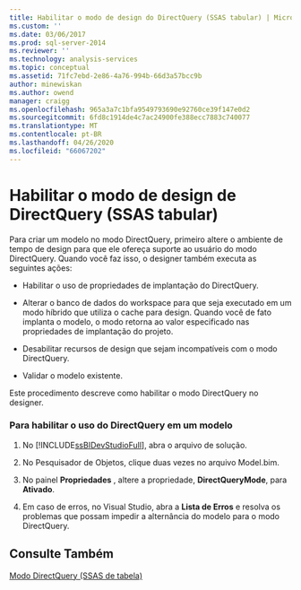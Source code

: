 ```yaml
---
title: Habilitar o modo de design do DirectQuery (SSAS tabular) | Microsoft Docs
ms.custom: ''
ms.date: 03/06/2017
ms.prod: sql-server-2014
ms.reviewer: ''
ms.technology: analysis-services
ms.topic: conceptual
ms.assetid: 71fc7ebd-2e86-4a76-994b-66d3a57bcc9b
author: minewiskan
ms.author: owend
manager: craigg
ms.openlocfilehash: 965a3a7c1bfa9549793690e92760ce39f147e0d2
ms.sourcegitcommit: 6fd8c1914de4c7ac24900fe388ecc7883c740077
ms.translationtype: MT
ms.contentlocale: pt-BR
ms.lasthandoff: 04/26/2020
ms.locfileid: "66067202"
---
```

# <a name="enable-directquery-design-mode-ssas-tabular"></a>Habilitar o modo de design de DirectQuery (SSAS tabular)
  Para criar um modelo no modo DirectQuery, primeiro altere o ambiente de tempo de design para que ele ofereça suporte ao usuário do modo DirectQuery. Quando você faz isso, o designer também executa as seguintes ações:  
  
-   Habilitar o uso de propriedades de implantação do DirectQuery.  
  
-   Alterar o banco de dados do workspace para que seja executado em um modo híbrido que utiliza o cache para design. Quando você de fato implanta o modelo, o modo retorna ao valor especificado nas propriedades de implantação do projeto.  
  
-   Desabilitar recursos de design que sejam incompatíveis com o modo DirectQuery.  
  
-   Validar o modelo existente.  
  
 Este procedimento descreve como habilitar o modo DirectQuery no designer.  
  
### <a name="to-enable-use-of-directquery-in-a-model"></a>Para habilitar o uso do DirectQuery em um modelo  
  
1.  No [!INCLUDE[ssBIDevStudioFull](../../includes/ssbidevstudiofull-md.md)], abra o arquivo de solução.  
  
2.  No Pesquisador de Objetos, clique duas vezes no arquivo Model.bim.  
  
3.  No painel **Propriedades** , altere a propriedade, **DirectQueryMode**, para **Ativado**.  
  
4.  Em caso de erros, no Visual Studio, abra a **Lista de Erros** e resolva os problemas que possam impedir a alternância do modelo para o modo DirectQuery.  
  
## <a name="see-also"></a>Consulte Também  
 [Modo DirectQuery &#40;SSAS de tabela&#41;](directquery-mode-ssas-tabular.md)  
  
  
